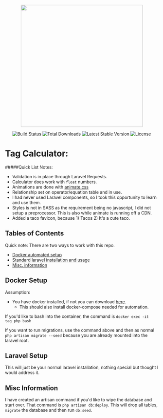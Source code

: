 <p align="center"><img src="https://res.cloudinary.com/dtfbvvkyp/image/upload/v1566331377/laravel-logolockup-cmyk-red.svg" width="400"></p>

<p align="center">
<a href="https://travis-ci.org/laravel/framework"><img src="https://travis-ci.org/laravel/framework.svg" alt="Build Status"></a>
<a href="https://packagist.org/packages/laravel/framework"><img src="https://poser.pugx.org/laravel/framework/d/total.svg" alt="Total Downloads"></a>
<a href="https://packagist.org/packages/laravel/framework"><img src="https://poser.pugx.org/laravel/framework/v/stable.svg" alt="Latest Stable Version"></a>
<a href="https://packagist.org/packages/laravel/framework"><img src="https://poser.pugx.org/laravel/framework/license.svg" alt="License"></a>
</p>

# Tag Calculator:

#####Quick List Notes:
- Validation is in place through Laravel Requests.
- Calculator does work with `float` numbers.
- Animations are done with [animate.css](#https://animate.style/)
- Relationship set on operator/equation table and in use.
- I had never used Laravel components, so I took this opportunity to learn and use them.
- Styles is not in SASS as the requirement being no javascript, I did not setup a preprocessor. This is also while animate is running off a CDN.
- Added a taco favicon, because 1) Tacos 2) It's a cute taco. 


## Tables of Contents
Quick note: There are two ways to work with this repo.
 - [Docker automated setup](#docker)
 - [Standard laravel installation and usage](#laravel)
 - [Misc. information](#misc)
 
## <a name="docker"></a> Docker Setup

Assumption:
- You have docker installed, if not you can download [here](#https://www.docker.com/products/docker-desktop).
    - This should also install docker-compose needed for automation.

If you'd like to bash into the container, the command is `docker exec -it tag_php bash`

If you want to run migrations, use the command above and then as normal `php artisan migrate --seed` because you are already mounted into the laravel root.

## <a name="laravel"></a> Laravel Setup

This will just be your normal laravel installation, nothing special but thought I would address it.

## <a name="misc"></a> Misc Information

I have created an artisan command if you'd like to wipe the database and start over.
That command is `php artisan db:deploy`. This will drop all tables, `migrate` the database and then run `db:seed`.

